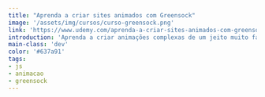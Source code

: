 ```yaml
---
title: "Aprenda a criar sites animados com Greensock"
image: '/assets/img/cursos/curso-greensock.png'
link: 'https://www.udemy.com/aprenda-a-criar-sites-animados-com-greensock/?couponCode=SEGUIDORBLOG'
introduction: 'Aprenda a criar animações complexas de um jeito muito fácil e divertido!'
main-class: 'dev'
color: '#637a91'
tags:
- js
- animacao
- greensock
---
```

